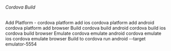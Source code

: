 
###### Cordova Build
Add Platform - cordova platform add ios
               cordova platform add android
               cordova platform add browser
Build 
              cordova build android
              cordova build ios
              cordova build browser
Emulate
              cordova emulate android
              cordova emulate ios
              cordova emulate browser
Build to 
              cordova run android --target emulator-5554
